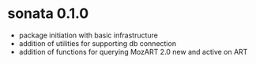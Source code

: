 # sonata 0.1.0

* package initiation with basic infrastructure
* addition of utilities for supporting db connection
* addition of functions for querying MozART 2.0 new and active on ART
